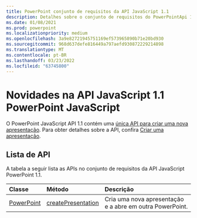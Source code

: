 ```yaml
---
title: PowerPoint conjunto de requisitos da API JavaScript 1.1
description: Detalhes sobre o conjunto de requisitos do PowerPointApi 1.1.
ms.date: 01/08/2021
ms.prod: powerpoint
ms.localizationpriority: medium
ms.openlocfilehash: 3a9e82721945751169ef573965890b71e20bd930
ms.sourcegitcommit: 968d637defe816449a797aefd930872229214898
ms.translationtype: MT
ms.contentlocale: pt-BR
ms.lasthandoff: 03/23/2022
ms.locfileid: "63745800"
---
```

# <a name="whats-new-in-powerpoint-javascript-api-11"></a>Novidades na API JavaScript 1.1 PowerPoint JavaScript

O PowerPoint JavaScript API 1.1 contém uma [única API para criar uma nova apresentação](/javascript/api/powerpoint#PowerPoint_createPresentation_base64File_). Para obter detalhes sobre a API, confira [Criar uma apresentação](../../powerpoint/powerpoint-add-ins.md#create-a-presentation).

## <a name="api-list"></a>Lista de API

A tabela a seguir lista as APIs no conjunto de requisitos da API JavaScript PowerPoint 1.1.

| Classe | Método | Descrição |
|:---|:---|:---|
|[PowerPoint](/javascript/api/powerpoint)|[createPresentation](/javascript/api/powerpoint#PowerPoint_createPresentation_base64File_)|Cria uma nova apresentação e a abre em outra PowerPoint.|